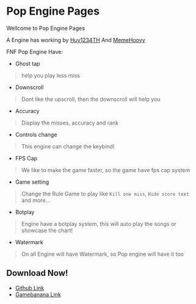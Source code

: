 # Pop Engine Pages

Wellcome to Pop Engine Pages

A Engine has working by [Huy1234TH](https://gamebanana.com/members/1965608) And [MemeHoovy](https://twitter.com/meme_hoovy)

FNF Pop Engine Have:

- Ghost tap
> help you play less miss

- Downscroll
> Dont like the upscroll, then the downscroll will help you

- Accuracy
> Display the misses, accuracy and rank

- Controls change
> This engine can change the keybind!

- FPS Cap
> We like to make the game faster, so the game have fps cap system

- Game setting
> Change the Rule Game to play like `Kill one miss`, `Hide score text` and more...

- Botplay
> Engine have a botplay system, this will auto play the songs or showcase the chart!

- Watermark
> On all Engine will have Watermark, so Pop engine will have it too

## Download Now!

- [Github Link](https://github.com/khuonghoanghuy/FNF-Pop-Engine/releases/tag/0.0.6)
- [Gamebanana Link](https://gamebanana.com/mods/396207)
